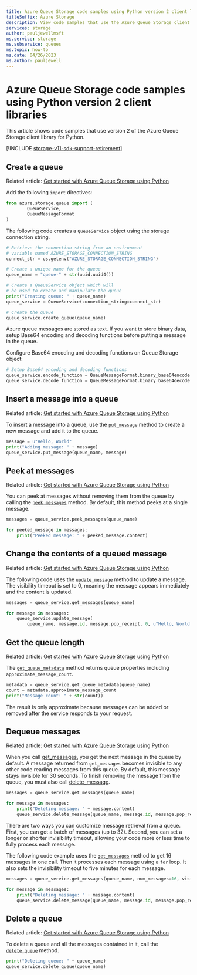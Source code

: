 ```yaml
---
title: Azure Queue Storage code samples using Python version 2 client libraries
titleSuffix: Azure Storage
description: View code samples that use the Azure Queue Storage client library for Python version 2.
services: storage
author: pauljewellmsft
ms.service: storage
ms.subservice: queues
ms.topic: how-to
ms.date: 04/26/2023
ms.author: pauljewell
---
```


# Azure Queue Storage code samples using Python version 2 client libraries

This article shows code samples that use version 2 of the Azure Queue Storage client library for Python.

[!INCLUDE [storage-v11-sdk-support-retirement](../../../includes/storage-v11-sdk-support-retirement.md)]

## Create a queue

Related article: [Get started with Azure Queue Storage using Python](storage-python-how-to-use-queue-storage.md#create-a-queue)

Add the following `import` directives:

```python
from azure.storage.queue import (
        QueueService,
        QueueMessageFormat
)
```

The following code creates a `QueueService` object using the storage connection string.

```python
# Retrieve the connection string from an environment
# variable named AZURE_STORAGE_CONNECTION_STRING
connect_str = os.getenv("AZURE_STORAGE_CONNECTION_STRING")

# Create a unique name for the queue
queue_name = "queue-" + str(uuid.uuid4())

# Create a QueueService object which will
# be used to create and manipulate the queue
print("Creating queue: " + queue_name)
queue_service = QueueService(connection_string=connect_str)

# Create the queue
queue_service.create_queue(queue_name)
```

Azure queue messages are stored as text. If you want to store binary data, setup Base64 encoding and decoding functions before putting a message in the queue.

Configure Base64 encoding and decoding functions on Queue Storage object:

```python
# Setup Base64 encoding and decoding functions
queue_service.encode_function = QueueMessageFormat.binary_base64encode
queue_service.decode_function = QueueMessageFormat.binary_base64decode
```

## Insert a message into a queue

Related article: [Get started with Azure Queue Storage using Python](storage-python-how-to-use-queue-storage.md#insert-a-message-into-a-queue)

To insert a message into a queue, use the [`put_message`](/azure/developer/python/sdk/storage/azure-storage-queue/azure.storage.queue.queueservice.queueservice?view=storage-py-v2&preserve-view=true#put-message-queue-name--content--visibility-timeout-none--time-to-live-none--timeout-none-) method to create a new message and add it to the queue.

```python
message = u"Hello, World"
print("Adding message: " + message)
queue_service.put_message(queue_name, message)
```

## Peek at messages

Related article: [Get started with Azure Queue Storage using Python](storage-python-how-to-use-queue-storage.md#peek-at-messages)

You can peek at messages without removing them from the queue by calling the [`peek_messages`](/azure/developer/python/sdk/storage/azure-storage-queue/azure.storage.queue.queueservice.queueservice?view=storage-py-v2&preserve-view=true#peek-messages-queue-name--num-messages-none--timeout-none-) method. By default, this method peeks at a single message.

```python
messages = queue_service.peek_messages(queue_name)

for peeked_message in messages:
    print("Peeked message: " + peeked_message.content)
```

## Change the contents of a queued message

Related article: [Get started with Azure Queue Storage using Python](storage-python-how-to-use-queue-storage.md#change-the-contents-of-a-queued-message)

The following code uses the [`update_message`](/azure/developer/python/sdk/storage/azure-storage-queue/azure.storage.queue.queueservice.queueservice?view=storage-py-v2&preserve-view=true#update-message-queue-name--message-id--pop-receipt--visibility-timeout--content-none--timeout-none-) method to update a message. The visibility timeout is set to 0, meaning the message appears immediately and the content is updated.

```python
messages = queue_service.get_messages(queue_name)

for message in messages:
    queue_service.update_message(
        queue_name, message.id, message.pop_receipt, 0, u"Hello, World Again")
```

## Get the queue length

Related article: [Get started with Azure Queue Storage using Python](storage-python-how-to-use-queue-storage.md#get-the-queue-length)

The [`get_queue_metadata`](/azure/developer/python/sdk/storage/azure-storage-queue/azure.storage.queue.queueservice.queueservice?view=storage-py-v2&preserve-view=true#get-queue-metadata-queue-name--timeout-none-) method returns queue properties including `approximate_message_count`.

```python
metadata = queue_service.get_queue_metadata(queue_name)
count = metadata.approximate_message_count
print("Message count: " + str(count))
```

The result is only approximate because messages can be added or removed after the service responds to your request.

## Dequeue messages

Related article: [Get started with Azure Queue Storage using Python](storage-python-how-to-use-queue-storage.md#dequeue-messages)

When you call [get_messages](/azure/developer/python/sdk/storage/azure-storage-queue/azure.storage.queue.queueservice.queueservice?view=storage-py-v2&preserve-view=true#get-messages-queue-name--num-messages-none--visibility-timeout-none--timeout-none-), you get the next message in the queue by default. A message returned from `get_messages` becomes invisible to any other code reading messages from this queue. By default, this message stays invisible for 30 seconds. To finish removing the message from the queue, you must also call [delete_message](/azure/developer/python/sdk/storage/azure-storage-queue/azure.storage.queue.queueservice.queueservice?view=storage-py-v2&preserve-view=true#delete-message-queue-name--message-id--pop-receipt--timeout-none-).

```python
messages = queue_service.get_messages(queue_name)

for message in messages:
    print("Deleting message: " + message.content)
    queue_service.delete_message(queue_name, message.id, message.pop_receipt)
```

There are two ways you can customize message retrieval from a queue. First, you can get a batch of messages (up to 32). Second, you can set a longer or shorter invisibility timeout, allowing your code more or less time to fully process each message.

The following code example uses the [`get_messages`](/azure/developer/python/sdk/storage/azure-storage-queue/azure.storage.queue.queueservice.queueservice?view=storage-py-v2&preserve-view=true#get-messages-queue-name--num-messages-none--visibility-timeout-none--timeout-none-) method to get 16 messages in one call. Then it processes each message using a `for` loop. It also sets the invisibility timeout to five minutes for each message.

```python
messages = queue_service.get_messages(queue_name, num_messages=16, visibility_timeout=5*60)

for message in messages:
    print("Deleting message: " + message.content)
    queue_service.delete_message(queue_name, message.id, message.pop_receipt)
```

## Delete a queue

Related article: [Get started with Azure Queue Storage using Python](storage-python-how-to-use-queue-storage.md#delete-a-queue)

To delete a queue and all the messages contained in it, call the [`delete_queue`](/azure/developer/python/sdk/storage/azure-storage-queue/azure.storage.queue.queueservice.queueservice?view=storage-py-v2&preserve-view=true#delete-queue-queue-name--fail-not-exist-false--timeout-none-) method.

```python
print("Deleting queue: " + queue_name)
queue_service.delete_queue(queue_name)
```